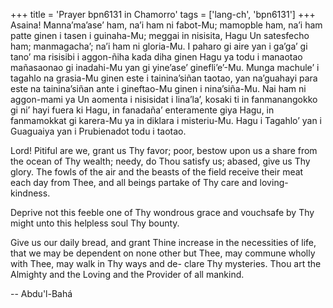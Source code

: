 +++
title = 'Prayer bpn6131 in Chamorro'
tags = ['lang-ch', 'bpn6131']
+++
Asaina! Manna’ma’ase’ ham, na’i ham ni fabot-Mu; mamopble ham, na’i ham patte ginen i tasen i guinaha-Mu; meggai in nisisita, Hagu Un satesfecho ham; manmagacha’; na’i ham ni gloria-Mu. I paharo gi aire yan i ga’ga’ gi tano’ ma risisibi i aggon-ñiha kada diha ginen Hagu ya todu i manaotao mañasaonao gi inadahi-Mu yan gi yine’ase’ ginefli’e’-Mu.
Munga machule’ i tagahlo na grasia-Mu ginen este i tainina’siñan taotao, yan na’guahayi para este na tainina’siñan ante i gineftao-Mu ginen i nina’siña-Mu.
Nai ham ni aggon-mami ya Un aomenta i nisisidat i lina’la’, kosaki ti in fanmanangokko gi ni’ hayi fuera ki Hagu, in fanadaña’ enteramente giya Hagu, in fanmamokkat gi karera-Mu ya in diklara i misteriu-Mu. Hagu i Tagahlo’ yan i Guaguaiya yan i Prubienadot todu i taotao. 

Lord! Pitiful are we, grant us Thy favor; poor, bestow upon us a share from the ocean of Thy wealth; needy, do Thou satisfy us; abased, give us Thy glory. The fowls of the air and the beasts of the field receive their meat each day from Thee, and all beings partake of Thy care and loving- kindness.

Deprive not this feeble one of Thy wondrous grace and vouchsafe by Thy might unto this helpless soul Thy bounty.

Give us our daily bread, and grant Thine increase in the necessities of life, that we may be dependent on none other but Thee, may commune wholly with Thee, may walk in Thy ways and de- clare Thy mysteries. Thou art the Almighty and the Loving and the Provider of all mankind.

-- Abdu'l-Bahá
